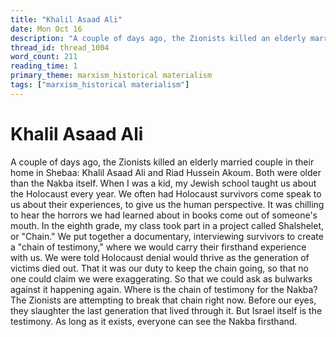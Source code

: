 ```yaml
---
title: "Khalil Asaad Ali"
date: Mon Oct 16
description: "A couple of days ago, the Zionists killed an elderly married couple in their home in Shebaa: Khalil Asaad Ali and Riad Hussein Akoum."
thread_id: thread_1004
word_count: 211
reading_time: 1
primary_theme: marxism_historical materialism
tags: ["marxism_historical materialism"]
---
```


# Khalil Asaad Ali

A couple of days ago, the Zionists killed an elderly married couple in their home in Shebaa: Khalil Asaad Ali and Riad Hussein Akoum. Both were older than the Nakba itself. When I was a kid, my Jewish school taught us about the Holocaust every year. We often had Holocaust survivors come speak to us about their experiences, to give us the human perspective. It was chilling to hear the horrors we had learned about in books come out of someone's mouth. In the eighth grade, my class took part in a project called Shalshelet, or "Chain." We put together a documentary, interviewing survivors to create a "chain of testimony," where we would carry their firsthand experience with us. We were told Holocaust denial would thrive as the generation of victims died out. That it was our duty to keep the chain going, so that no one could claim we were exaggerating. So that we could ask as bulwarks against it happening again. Where is the chain of testimony for the Nakba? The Zionists are attempting to break that chain right now. Before our eyes, they slaughter the last generation that lived through it. But Israel itself is the testimony. As long as it exists, everyone can see the Nakba firsthand.